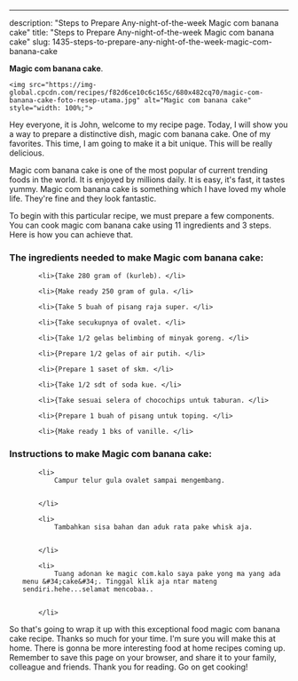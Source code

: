 ---
description: "Steps to Prepare Any-night-of-the-week Magic com banana cake"
title: "Steps to Prepare Any-night-of-the-week Magic com banana cake"
slug: 1435-steps-to-prepare-any-night-of-the-week-magic-com-banana-cake

<p>
	<strong>Magic com banana cake</strong>. 
	
</p>
<p>
	
	<img src="https://img-global.cpcdn.com/recipes/f82d6ce10c6c165c/680x482cq70/magic-com-banana-cake-foto-resep-utama.jpg" alt="Magic com banana cake" style="width: 100%;">
	
	
</p>
<p>
	Hey everyone, it is John, welcome to my recipe page. Today, I will show you a way to prepare a distinctive dish, magic com banana cake. One of my favorites. This time, I am going to make it a bit unique. This will be really delicious.
</p>
	
<p>
	Magic com banana cake is one of the most popular of current trending foods in the world. It is enjoyed by millions daily. It is easy, it's fast, it tastes yummy. Magic com banana cake is something which I have loved my whole life. They're fine and they look fantastic.
</p>
<p>
	
</p>

<p>
To begin with this particular recipe, we must prepare a few components. You can cook magic com banana cake using 11 ingredients and 3 steps. Here is how you can achieve that.
</p>

<h3>The ingredients needed to make Magic com banana cake:</h3>

<ol>
	
		<li>{Take 280 gram of (kurleb). </li>
	
		<li>{Make ready 250 gram of gula. </li>
	
		<li>{Take 5 buah of pisang raja super. </li>
	
		<li>{Take secukupnya of ovalet. </li>
	
		<li>{Take 1/2 gelas belimbing of minyak goreng. </li>
	
		<li>{Prepare 1/2 gelas of air putih. </li>
	
		<li>{Prepare 1 saset of skm. </li>
	
		<li>{Take 1/2 sdt of soda kue. </li>
	
		<li>{Take sesuai selera of chocochips untuk taburan. </li>
	
		<li>{Prepare 1 buah of pisang untuk toping. </li>
	
		<li>{Make ready 1 bks of vanille. </li>
	
</ol>
<p>
	
</p>

<h3>Instructions to make Magic com banana cake:</h3>

<ol>
	
		<li>
			Campur telur gula ovalet sampai mengembang.
			
			
		</li>
	
		<li>
			Tambahkan sisa bahan dan aduk rata pake whisk aja.
			
			
		</li>
	
		<li>
			Tuang adonan ke magic com.kalo saya pake yong ma yang ada menu &#34;cake&#34;. Tinggal klik aja ntar mateng sendiri.hehe...selamat mencobaa..
			
			
		</li>
	
</ol>

<p>
	
</p>

<p>
	So that's going to wrap it up with this exceptional food magic com banana cake recipe. Thanks so much for your time. I'm sure you will make this at home. There is gonna be more interesting food at home recipes coming up. Remember to save this page on your browser, and share it to your family, colleague and friends. Thank you for reading. Go on get cooking!
</p>
